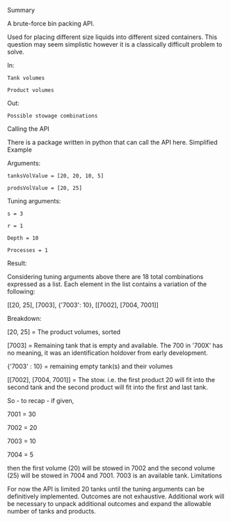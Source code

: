 Summary

A brute-force bin packing API.

Used for placing different size liquids into different sized containers. This question may seem simplistic however it is a classically difficult problem to solve.

In:

    Tank volumes

    Product volumes

Out:

    Possible stowage combinations

Calling the API

There is a package written in python that can call the API here.
Simplified Example

Arguments:

    tanksVolValue = [20, 20, 10, 5]

    prodsVolValue = [20, 25]

Tuning arguments:

    s = 3

    r = 1

    Depth = 10

    Processes = 1


Result:

Considering tuning arguments above there are 18 total combinations expressed as a list. Each element in the list contains a variation of the following:

[[20, 25], [7003], {'7003': 10}, [[7002], [7004, 7001]]


Breakdown:

[20, 25] = The product volumes, sorted

[7003] = Remaining tank that is empty and available. The 700 in '700X' has no meaning, it was an identification holdover from early development.

{'7003' : 10} = remaining empty tank(s) and their volumes

[[7002], [7004, 7001]] = The stow. i.e. the first product 20 will fit into the second tank and the second product will fit into the first and last tank.

So - to recap - if given,

7001 = 30

7002 = 20

7003 = 10

7004 = 5

then the first volume (20) will be stowed in 7002 and the second volume (25) will be stowed in 7004 and 7001. 7003 is an available tank.
Limitations

For now the API is limited 20 tanks until the tuning arguments can be definitively implemented. Outcomes are not exhaustive. Additional work will be necessary to unpack additional outcomes and expand the allowable number of tanks and products.
